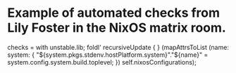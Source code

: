 # Example of automated checks from Lily Foster in the NixOS matrix room.

   checks = with unstable.lib;
     foldl' recursiveUpdate { } (mapAttrsToList (name: system: {
       "${system.pkgs.stdenv.hostPlatform.system}"."${name}" =
         system.config.system.build.toplevel;
     }) self.nixosConfigurations);
